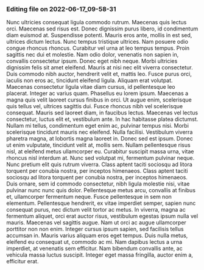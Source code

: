

### Editing file on 2022-06-17_09-58-31

Nunc ultricies consequat ligula commodo rutrum. Maecenas quis lectus orci. Maecenas sed risus est. Donec dignissim purus libero, id condimentum diam euismod at. Suspendisse potenti. Mauris eros ante, mollis in est sed, ultrices dictum lectus. Nunc tempus tristique ultrices. Nam posuere odio congue rhoncus rhoncus. Curabitur vel urna at leo tempus tempus. Proin sagittis nec dui et molestie. Nam odio dolor, venenatis non sapien in, convallis consectetur ipsum. Donec eget nibh neque. Morbi ultricies dignissim felis sit amet eleifend. Mauris at nisi nec elit viverra consectetur. Duis commodo nibh auctor, hendrerit velit et, mattis leo. Fusce purus orci, iaculis non eros ac, tincidunt eleifend ligula.
Aliquam erat volutpat. Maecenas consectetur ligula vitae diam cursus, id pellentesque leo placerat. Integer ac varius quam. Phasellus eu lorem ipsum. Maecenas a magna quis velit laoreet cursus finibus in orci. Ut augue enim, scelerisque quis tellus vel, ultrices sagittis dui. Fusce rhoncus nibh vel scelerisque consequat. Mauris sed laoreet diam, in faucibus lectus. Maecenas vel lectus consectetur, luctus elit et, vestibulum ante. In hac habitasse platea dictumst. Nullam mi tellus, condimentum eget enim ac, pulvinar tempus nisi. Morbi scelerisque tincidunt mauris nec eleifend. Nulla facilisi. Vestibulum viverra pharetra magna, at lobortis magna laoreet in. Donec sed est ipsum. Donec ut enim vulputate, tincidunt velit at, mollis sem.
Nullam pellentesque risus nisl, at eleifend metus ullamcorper eu. Curabitur suscipit massa urna, vitae rhoncus nisl interdum at. Nunc sed volutpat mi, fermentum pulvinar neque. Nunc pretium elit quis rutrum viverra. Class aptent taciti sociosqu ad litora torquent per conubia nostra, per inceptos himenaeos. Class aptent taciti sociosqu ad litora torquent per conubia nostra, per inceptos himenaeos. Duis ornare, sem id commodo consectetur, nibh ligula molestie nisi, vitae pulvinar nunc nunc quis dolor. Pellentesque metus arcu, convallis at finibus et, ullamcorper fermentum neque.
Fusce pellentesque in sem non elementum. Pellentesque hendrerit, ex vitae imperdiet semper, sapien nunc consequat purus, nec dictum velit tortor ac metus. In viverra, magna ac fermentum aliquet, orci erat auctor risus, vestibulum egestas ipsum nulla vel mauris. Maecenas vel sagittis augue. Nam ut orci ac augue ullamcorper porttitor non non enim. Integer cursus ipsum sapien, sed facilisis tellus accumsan in. Mauris varius aliquam eros eget tempus. Duis nulla metus, eleifend eu consequat ut, commodo ac mi. Nam dapibus lectus a urna imperdiet, at venenatis sem efficitur. Nam bibendum convallis ante, ac vehicula massa luctus suscipit. Integer eget massa fringilla, auctor enim a, efficitur erat.


